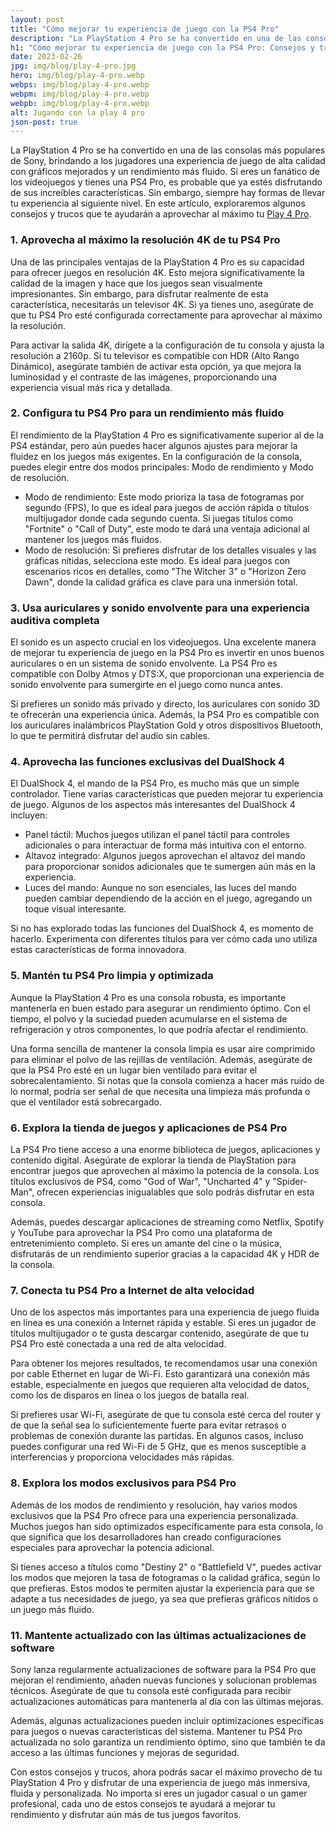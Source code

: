 ```yaml
---
layout: post
title: "Cómo mejorar tu experiencia de juego con la PS4 Pro"
description: "La PlayStation 4 Pro se ha convertido en una de las consolas más populares de Sony, brindando a los jugadores una experiencia de juego de alta calidad con gráficos mejorados y un rendimiento más fluido"
h1: "Cómo mejorar tu experiencia de juego con la PS4 Pro: Consejos y trucos"
date: 2023-02-26
jpg: img/blog/play-4-pro.jpg
hero: img/blog/play-4-pro.webp
webps: img/blog/play-4-pro.webp
webpm: img/blog/play-4-pro.webp
webpb: img/blog/play-4-pro.webp
alt: Jugando con la play 4 pro
json-post: true
---
```

La PlayStation 4 Pro se ha convertido en una de las consolas más populares de Sony, brindando a los jugadores una experiencia de juego de alta calidad con gráficos mejorados y un rendimiento más fluido. Si eres un fanático de los videojuegos y tienes una PS4 Pro, es probable que ya estés disfrutando de sus increíbles características. Sin embargo, siempre hay formas de llevar tu experiencia al siguiente nivel. En este artículo, exploraremos algunos consejos y trucos que te ayudarán a aprovechar al máximo tu [Play 4 Pro](https://listado.mercadolibre.com.co/ps4-pro).

### 1. Aprovecha al máximo la resolución 4K de tu PS4 Pro

Una de las principales ventajas de la PlayStation 4 Pro es su capacidad para ofrecer juegos en resolución 4K. Esto mejora significativamente la calidad de la imagen y hace que los juegos sean visualmente impresionantes. Sin embargo, para disfrutar realmente de esta característica, necesitarás un televisor 4K. Si ya tienes uno, asegúrate de que tu PS4 Pro esté configurada correctamente para aprovechar al máximo la resolución.

Para activar la salida 4K, dirígete a la configuración de tu consola y ajusta la resolución a 2160p. Si tu televisor es compatible con HDR (Alto Rango Dinámico), asegúrate también de activar esta opción, ya que mejora la luminosidad y el contraste de las imágenes, proporcionando una experiencia visual más rica y detallada.

### 2. Configura tu PS4 Pro para un rendimiento más fluido

El rendimiento de la PlayStation 4 Pro es significativamente superior al de la PS4 estándar, pero aún puedes hacer algunos ajustes para mejorar la fluidez en los juegos más exigentes. En la configuración de la consola, puedes elegir entre dos modos principales: Modo de rendimiento y Modo de resolución.

-   Modo de rendimiento: Este modo prioriza la tasa de fotogramas por segundo (FPS), lo que es ideal para juegos de acción rápida o títulos multijugador donde cada segundo cuenta. Si juegas títulos como "Fortnite" o "Call of Duty", este modo te dará una ventaja adicional al mantener los juegos más fluidos.  
-   Modo de resolución: Si prefieres disfrutar de los detalles visuales y las gráficas nítidas, selecciona este modo. Es ideal para juegos con escenarios ricos en detalles, como "The Witcher 3" o "Horizon Zero Dawn", donde la calidad gráfica es clave para una inmersión total.  
      
### 3. Usa auriculares y sonido envolvente para una experiencia auditiva completa

El sonido es un aspecto crucial en los videojuegos. Una excelente manera de mejorar tu experiencia de juego en la PS4 Pro es invertir en unos buenos auriculares o en un sistema de sonido envolvente. La PS4 Pro es compatible con Dolby Atmos y DTS:X, que proporcionan una experiencia de sonido envolvente para sumergirte en el juego como nunca antes.

Si prefieres un sonido más privado y directo, los auriculares con sonido 3D te ofrecerán una experiencia única. Además, la PS4 Pro es compatible con los auriculares inalámbricos PlayStation Gold y otros dispositivos Bluetooth, lo que te permitirá disfrutar del audio sin cables.

### 4. Aprovecha las funciones exclusivas del DualShock 4

El DualShock 4, el mando de la PS4 Pro, es mucho más que un simple controlador. Tiene varias características que pueden mejorar tu experiencia de juego. Algunos de los aspectos más interesantes del DualShock 4 incluyen:

-   Panel táctil: Muchos juegos utilizan el panel táctil para controles adicionales o para interactuar de forma más intuitiva con el entorno.  
-   Altavoz integrado: Algunos juegos aprovechan el altavoz del mando para proporcionar sonidos adicionales que te sumergen aún más en la experiencia.  
-   Luces del mando: Aunque no son esenciales, las luces del mando pueden cambiar dependiendo de la acción en el juego, agregando un toque visual interesante.  
      
Si no has explorado todas las funciones del DualShock 4, es momento de hacerlo. Experimenta con diferentes títulos para ver cómo cada uno utiliza estas características de forma innovadora.

### 5. Mantén tu PS4 Pro limpia y optimizada

Aunque la PlayStation 4 Pro es una consola robusta, es importante mantenerla en buen estado para asegurar un rendimiento óptimo. Con el tiempo, el polvo y la suciedad pueden acumularse en el sistema de refrigeración y otros componentes, lo que podría afectar el rendimiento.

Una forma sencilla de mantener la consola limpia es usar aire comprimido para eliminar el polvo de las rejillas de ventilación. Además, asegúrate de que la PS4 Pro esté en un lugar bien ventilado para evitar el sobrecalentamiento. Si notas que la consola comienza a hacer más ruido de lo normal, podría ser señal de que necesita una limpieza más profunda o que el ventilador está sobrecargado.

### 6. Explora la tienda de juegos y aplicaciones de PS4 Pro

La PS4 Pro tiene acceso a una enorme biblioteca de juegos, aplicaciones y contenido digital. Asegúrate de explorar la tienda de PlayStation para encontrar juegos que aprovechen al máximo la potencia de la consola. Los títulos exclusivos de PS4, como "God of War", "Uncharted 4" y "Spider-Man", ofrecen experiencias inigualables que solo podrás disfrutar en esta consola.

Además, puedes descargar aplicaciones de streaming como Netflix, Spotify y YouTube para aprovechar la PS4 Pro como una plataforma de entretenimiento completo. Si eres un amante del cine o la música, disfrutarás de un rendimiento superior gracias a la capacidad 4K y HDR de la consola.

### 7. Conecta tu PS4 Pro a Internet de alta velocidad

Uno de los aspectos más importantes para una experiencia de juego fluida en línea es una conexión a Internet rápida y estable. Si eres un jugador de títulos multijugador o te gusta descargar contenido, asegúrate de que tu PS4 Pro esté conectada a una red de alta velocidad.

Para obtener los mejores resultados, te recomendamos usar una conexión por cable Ethernet en lugar de Wi-Fi. Esto garantizará una conexión más estable, especialmente en juegos que requieren alta velocidad de datos, como los de disparos en línea o los juegos de batalla real.

Si prefieres usar Wi-Fi, asegúrate de que tu consola esté cerca del router y de que la señal sea lo suficientemente fuerte para evitar retrasos o problemas de conexión durante las partidas. En algunos casos, incluso puedes configurar una red Wi-Fi de 5 GHz, que es menos susceptible a interferencias y proporciona velocidades más rápidas.

### 8. Explora los modos exclusivos para PS4 Pro

Además de los modos de rendimiento y resolución, hay varios modos exclusivos que la PS4 Pro ofrece para una experiencia personalizada. Muchos juegos han sido optimizados específicamente para esta consola, lo que significa que los desarrolladores han creado configuraciones especiales para aprovechar la potencia adicional.

Si tienes acceso a títulos como "Destiny 2" o "Battlefield V", puedes activar los modos que mejoren la tasa de fotogramas o la calidad gráfica, según lo que prefieras. Estos modos te permiten ajustar la experiencia para que se adapte a tus necesidades de juego, ya sea que prefieras gráficos nítidos o un juego más fluido.

### 11. Mantente actualizado con las últimas actualizaciones de software

Sony lanza regularmente actualizaciones de software para la PS4 Pro que mejoran el rendimiento, añaden nuevas funciones y solucionan problemas técnicos. Asegúrate de que tu consola esté configurada para recibir actualizaciones automáticas para mantenerla al día con las últimas mejoras.

Además, algunas actualizaciones pueden incluir optimizaciones específicas para juegos o nuevas características del sistema. Mantener tu PS4 Pro actualizada no solo garantiza un rendimiento óptimo, sino que también te da acceso a las últimas funciones y mejoras de seguridad.

Con estos consejos y trucos, ahora podrás sacar el máximo provecho de tu PlayStation 4 Pro y disfrutar de una experiencia de juego más inmersiva, fluida y personalizada. No importa si eres un jugador casual o un gamer profesional, cada uno de estos consejos te ayudará a mejorar tu rendimiento y disfrutar aún más de tus juegos favoritos.
